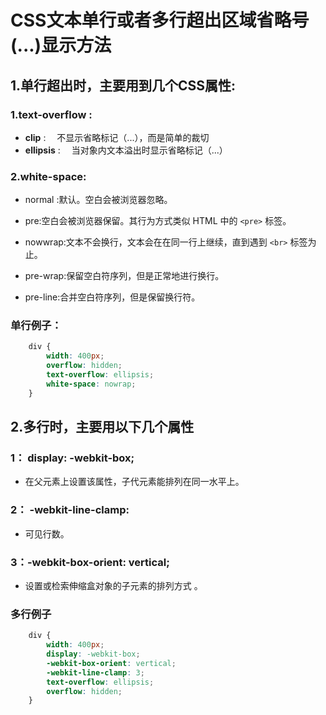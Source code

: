 # CSS文本单行或者多行超出区域省略号(...)显示方法

## 1.单行超出时，主要用到几个CSS属性:

### 1.text-overflow : 

+ **clip** : 　不显示省略标记（...），而是简单的裁切
+ **ellipsis** : 　当对象内文本溢出时显示省略标记（...）

### 2.white-space: 

+ normal :默认。空白会被浏览器忽略。
+ pre:空白会被浏览器保留。其行为方式类似 HTML 中的 `<pre>` 标签。

+ nowwrap:文本不会换行，文本会在在同一行上继续，直到遇到 `<br>` 标签为止。

+ pre-wrap:保留空白符序列，但是正常地进行换行。

+ pre-line:合并空白符序列，但是保留换行符。

### 单行例子：

```css
    div {
        width: 400px;
        overflow: hidden;
        text-overflow: ellipsis;
        white-space: nowrap;
    }
```

## 2.多行时，主要用以下几个属性

### 1： display: -webkit-box; 

+ 在父元素上设置该属性，子代元素能排列在同一水平上。

### 2： -webkit-line-clamp: 

+ 可见行数。

### 3：-webkit-box-orient: vertical; 

+ 设置或检索伸缩盒对象的子元素的排列方式 。

### 多行例子

```css
    div {
        width: 400px;
        display: -webkit-box;
        -webkit-box-orient: vertical;
        -webkit-line-clamp: 3;
        text-overflow: ellipsis;
        overflow: hidden;
    }
```

